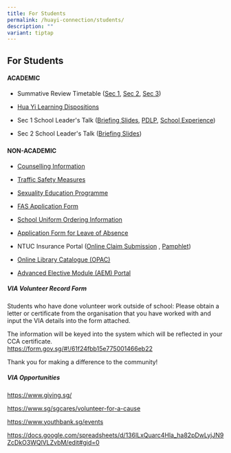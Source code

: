 ```yaml
---
title: For Students
permalink: /huayi-connection/students/
description: ""
variant: tiptap
---
```

<h2>For Students</h2>
<h4>ACADEMIC</h4>
<ul data-tight="true" class="tight">
<li>
<p>Summative Review Timetable (<a href="/files/2024/Sec_1_2024_SR_Timetable_Final.pdf" rel="noopener noreferrer nofollow" target="_blank">Sec 1</a>, <a href="/files/2024/Sec_2_2024_SR_Timetable_Final.pdf" rel="noopener noreferrer nofollow" target="_blank">Sec 2</a>,
<a href="/files/2024/Sec_3_2024_SR_Timetable_Final.pdf" rel="noopener noreferrer nofollow" target="_blank">Sec 3</a>)</p>
</li>
<li>
<p><a href="https://staging.d24qp50d0iaegk.amplifyapp.com/files/HYSS%20Learning%20Dispositions%202020%20(for%20school%20website%202020)%20(with%20translations).pdf" rel="noopener noreferrer nofollow" target="_blank">Hua Yi Learning Dispositions</a>
</p>
</li>
<li>
<p>Sec 1 School Leader's Talk (<a href="/files/2024/2024_SL_Talk_for_Parents__Sec_1____Part_1.pdf" rel="noopener noreferrer nofollow" target="_blank">Briefing Slides</a>,
<a href="/files/2024/2024_SL_Talk_for_Parents__Sec_1____PDLP.pdf" rel="noopener noreferrer nofollow" target="_blank">PDLP</a>, <a href="/files/2024/2024_SL_Talk_for_Parents__Sec_1____Sch_Experience.pdf" rel="noopener noreferrer nofollow" target="_blank">School Experience</a>)</p>
</li>
<li>
<p>Sec 2 School Leader's Talk (<a href="/files/2024/2024_SL_Talk_for_Parents__Sec_2____Compiled_FINAL_to_upload.pdf" rel="noopener noreferrer nofollow" target="_blank">Briefing Slides</a>)</p>
</li>
</ul>
<h5></h5>
<h4>NON-ACADEMIC</h4>
<ul data-tight="true" class="tight">
<li>
<p><a href="https://staging.d24qp50d0iaegk.amplifyapp.com/files/Student%20handbook%202022_Counselling%20info%20June12.pdf" rel="noopener noreferrer nofollow" target="_blank">Counselling Information</a>
</p>
</li>
<li>
<p><a href="https://staging.d24qp50d0iaegk.amplifyapp.com/latest-updates/tsm/" rel="noopener noreferrer nofollow" target="_blank">Traffic Safety Measures</a>
</p>
</li>
<li>
<p><a href="https://staging.d24qp50d0iaegk.amplifyapp.com/sex-ed/" rel="noopener noreferrer nofollow" target="_blank">Sexuality Education Programme</a>
</p>
</li>
<li>
<p><a href="https://go.gov.sg/moe-efas" rel="noopener noreferrer nofollow" target="_blank">FAS Application Form</a>
</p>
</li>
<li>
<p><a href="https://staging.d24qp50d0iaegk.amplifyapp.com/files/SchoolUniformOrderInfo.pdf" rel="noopener noreferrer nofollow" target="_blank">School Uniform Ordering Information</a>
</p>
</li>
<li>
<p><a href="https://form.gov.sg/60c010245259b6001101815d" rel="noopener noreferrer nofollow" target="_blank">Application Form for Leave of Absence</a>
</p>
</li>
<li>
<p>NTUC Insurance Portal (<a href="https://studentgpa.incomegroupins.com.sg/#/" rel="noopener noreferrer nofollow" target="_blank">Online Claim Submission</a> ,
<a href="/files/2024/Product_Fact_Sheet_Year_2024.pdf" rel="noopener noreferrer nofollow" target="_blank">Pamphlet</a>)</p>
</li>
<li>
<p><a href="https://schoolibrary.moe.edu.sg/huayisec" rel="noopener noreferrer nofollow" target="_blank">Online Library Catalogue (OPAC)</a>
</p>
</li>
<li>
<p><a href="https://aem.moe.gov.sg/" rel="noopener noreferrer nofollow" target="_blank">Advanced Elective Module (AEM) Portal</a>
</p>
<p></p>
</li>
</ul>
<h5>VIA Volunteer Record Form</h5>
<p>Students who have done volunteer work outside of school: Please obtain
a letter or certificate from the organisation that you have worked with
and input the VIA details into the form attached.</p>
<p>The information will be keyed into the system which will be reflected
in your CCA certificate.
<br><a href="https://form.gov.sg/#!/61f24fbb15e775001466eb22" rel="noopener noreferrer nofollow" target="_blank">https://form.gov.sg/#!/61f24fbb15e775001466eb22</a>
</p>
<p>Thank you for making a difference to the community!</p>
<h5>VIA Opportunities</h5>
<p><a href="https://www.giving.sg/" rel="noopener noreferrer nofollow" target="_blank">https://www.giving.sg/</a>
</p>
<p><a href="https://www.sg/sgcares/volunteer-for-a-cause" rel="noopener noreferrer nofollow" target="_blank">https://www.sg/sgcares/volunteer-for-a-cause</a>
</p>
<p><a href="https://www.youthbank.sg/events" rel="noopener noreferrer nofollow" target="_blank">https://www.youthbank.sg/events</a>
</p>
<p><a href="https://docs.google.com/spreadsheets/d/136lLxQuarc4Hla_ha82pDwLyjJN9ZcDkO3WQlVLZvbM/edit#gid=0" rel="noopener noreferrer nofollow" target="_blank">https://docs.google.com/spreadsheets/d/136lLxQuarc4Hla_ha82pDwLyjJN9ZcDkO3WQlVLZvbM/edit#gid=0</a>
</p>
<p></p>
